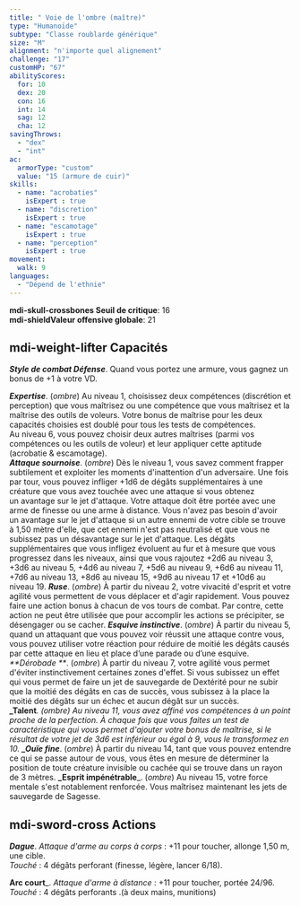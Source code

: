 ```yaml
---
title: " Voie de l'ombre (maître)"
type: "Humanoïde"
subtype: "Classe roublarde générique"
size: "M"
alignment: "n'importe quel alignement"
challenge: "17"
customHP: "67"
abilityScores:
  for: 10
  dex: 20
  con: 16
  int: 14
  sag: 12
  cha: 12
savingThrows:
  - "dex"
  - "int"
ac:
  armorType: "custom"
  value: "15 (armure de cuir)"
skills:
  - name: "acrobaties"
    isExpert : true
  - name: "discretion"
    isExpert : true
  - name: "escamotage"
    isExpert : true
  - name: "perception"
    isExpert : true
movement:
  walk: 9
languages:
  - "Dépend de l'ethnie"
---
```

**<v-icon>mdi-skull-crossbones</v-icon> Seuil de critique**: 16      
**<v-icon>mdi-shield</v-icon>Valeur offensive globale**: 21  
## <v-icon>mdi-weight-lifter</v-icon> Capacités

_**Style de combat Défense**_. Quand vous portez une armure, vous gagnez un bonus de +1 à votre VD.  

_**Expertise**_. (*ombre*)
Au niveau 1, choisissez deux compétences (discrétion et perception) que vous maîtrisez ou une compétence que vous maîtrisez et la maîtrise des outils de voleurs. Votre bonus de maîtrise pour les deux capacités choisies est doublé pour tous les tests de compétences.  
Au niveau 6, vous pouvez choisir deux autres maîtrises (parmi vos compétences ou les outils de voleur) et leur appliquer cette aptitude (acrobatie & escamotage).  
_**Attaque sournoise**_. (*ombre*) Dès le niveau 1, vous savez comment frapper subtilement et exploiter les moments d'inattention d'un adversaire. Une fois par tour, vous pouvez infliger +1d6 de dégâts supplémentaires à une créature que vous avez touchée avec une attaque si vous obtenez un avantage sur le jet d'attaque. Votre attaque doit être portée avec une arme de finesse ou une arme à distance.
Vous n'avez pas besoin d'avoir un avantage sur le jet d'attaque si un autre ennemi de votre cible se trouve à 1,50 mètre d'elle, que cet ennemi n'est pas neutralisé et que vous ne subissez pas un désavantage sur le jet d'attaque.
Les dégâts supplémentaires que vous infligez évoluent au fur et à mesure que vous progressez dans les niveaux, ainsi que vous rajoutez +2d6 au niveau 3, +3d6 au niveau 5, +4d6 au niveau 7, +5d6 au niveau 9, +6d6 au niveau 11, +7d6 au niveau 13, +8d6 au niveau 15, +9d6 au niveau 17 et +10d6 au niveau 19.
_**Ruse**_. (*ombre*) À partir du niveau 2, votre vivacité d'esprit et votre agilité vous permettent de vous déplacer et d'agir rapidement. Vous pouvez faire une action bonus à chacun de vos tours de combat. Par contre, cette action ne peut être utilisée que pour accomplir les actions se précipiter, se désengager ou se cacher.
_**Esquive instinctive**_. (*ombre*) À partir du niveau 5, quand un attaquant que vous pouvez voir réussit une attaque contre vous, vous pouvez utiliser votre réaction pour réduire de moitié les dégâts causés par cette attaque en lieu et place d’une parade ou d’une esquive.
_**Dérobade **_. (*ombre*)  À partir du niveau 7, votre agilité vous permet d'éviter instinctivement certaines zones d'effet. Si vous subissez un effet qui vous permet de faire un jet de sauvegarde de Dextérité pour ne subir que la moitié des dégâts en cas de succès, vous subissez à la place la moitié des dégâts sur un échec et aucun dégât sur un succès.  
**_Talent**_. (*ombre*)  Au niveau 11, vous avez affiné vos compétences à un point proche de la perfection. À chaque fois que vous faites un test de caractéristique qui vous permet d'ajouter votre bonus de maîtrise, si le résultat de votre jet de 3d6 est inférieur ou égal à 9, vous le transformez en 10.
**_Ouïe fine**_. (*ombre*)  À partir du niveau 14, tant que vous pouvez entendre ce qui se passe autour de vous, vous êtes en mesure de déterminer la position de toute créature invisible ou cachée qui se trouve dans un rayon de 3 mètres.
**_Esprit impénétrable**_. (*ombre*)  Au niveau 15, votre force mentale s'est notablement renforcée. Vous maîtrisez maintenant les jets de sauvegarde de Sagesse.

## <v-icon>mdi-sword-cross</v-icon> Actions
_**Dague**_. _Attaque d'arme au corps à corps_ : +11 pour toucher, allonge 1,50 m, une cible.  
_Touché_ : 4 dégâts perforant (finesse, légère, lancer 6/18).  

**Arc court**_. _Attaque d'arme à distance_ : +11 pour toucher, portée 24/96.  
_Touché_ : 4 dégâts perforants .(à deux mains, munitions)
